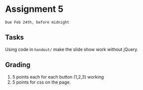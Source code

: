# Assignment 5
`Due Feb 24th, before midnight`


## Tasks

Using code in `handout/` make the slide show work without jQuery.

## Grading
1. 5 points each for each button (1,2,3) working
2. 5 points for css on the page.

